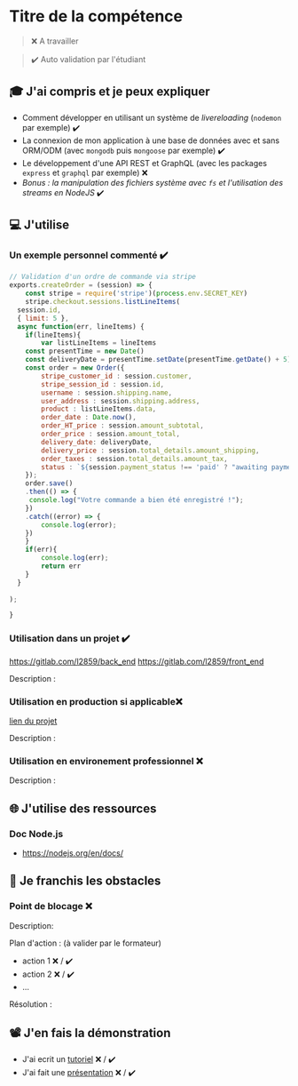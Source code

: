 # Titre de la compétence

> ❌ A travailler

> ✔️ Auto validation par l'étudiant

## 🎓 J'ai compris et je peux expliquer

- Comment développer en utilisant un système de *livereloading* (`nodemon` par exemple) ✔️
- La connexion de mon application à une base de données avec et sans ORM/ODM (avec `mongodb` puis `mongoose` par exemple) ✔️
- Le développement d'une API REST et GraphQL (avec les packages `express` et `graphql` par exemple) ❌ 
- *Bonus : la manipulation des fichiers système avec `fs` et l'utilisation des streams en NodeJS*  ✔️

## 💻 J'utilise

### Un exemple personnel commenté  ✔️

```javascript
// Validation d'un ordre de commande via stripe
exports.createOrder = (session) => {
    const stripe = require('stripe')(process.env.SECRET_KEY)
    stripe.checkout.sessions.listLineItems(
  session.id,
  { limit: 5 },
  async function(err, lineItems) {
    if(lineItems){
        var listLineItems = lineItems
    const presentTime = new Date()
    const deliveryDate = presentTime.setDate(presentTime.getDate() + 5)
    const order = new Order({ 
        stripe_customer_id : session.customer,
        stripe_session_id : session.id, 
        username : session.shipping.name,
        user_address : session.shipping.address,
        product : listLineItems.data,
        order_date : Date.now(),
        order_HT_price : session.amount_subtotal,
        order_price : session.amount_total,
        delivery_date: deliveryDate,
        delivery_price : session.total_details.amount_shipping,
        order_taxes : session.total_details.amount_tax,
        status : `${session.payment_status !== 'paid' ? "awaiting payment" : session.payment_status }`,
    });
    order.save()
    .then(() => {
     console.log("Votre commande a bien été enregistré !"); 
    })
    .catch((error) => {
        console.log(error);
    })
    }
    if(err){
        console.log(err);
        return err
    }
  }
    
);

}

```

### Utilisation dans un projet  ✔️

https://gitlab.com/l2859/back_end
https://gitlab.com/l2859/front_end

Description :

### Utilisation en production si applicable❌

[lien du projet](...)

Description :

### Utilisation en environement professionnel ❌ 

Description :

## 🌐 J'utilise des ressources
### Doc Node.js
- https://nodejs.org/en/docs/


## 🚧 Je franchis les obstacles

### Point de blocage ❌

Description:

Plan d'action : (à valider par le formateur)

- action 1 ❌ / ✔️
- action 2 ❌ / ✔️
- ...

Résolution :

## 📽️ J'en fais la démonstration

- J'ai ecrit un [tutoriel](...) ❌ / ✔️
- J'ai fait une [présentation](...) ❌ / ✔️
